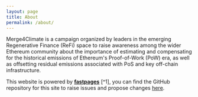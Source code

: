 ```yaml
---
layout: page
title: About
permalink: /about/
---
```


Merge4Climate is a campaign organized by leaders in the emerging Regenerative Finance (ReFi) space to raise awareness among the wider Ethereum community about the importance of estimating and compensating for the historical emissions of Ethereum's Proof-of-Work (PoW) era, as well as offsetting residual emissions associated with PoS and key off-chain infrastructure.

This website is powered by **[fastpages](https://github.com/fastai/fastpages)** [^1], you can find the GitHub repository for this site to raise issues and propose changes [here](https://github.com/0xAurelius/merge4climate).
